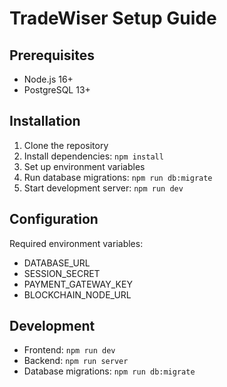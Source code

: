 
# TradeWiser Setup Guide

## Prerequisites
- Node.js 16+
- PostgreSQL 13+

## Installation
1. Clone the repository
2. Install dependencies: `npm install`
3. Set up environment variables
4. Run database migrations: `npm run db:migrate`
5. Start development server: `npm run dev`

## Configuration
Required environment variables:
- DATABASE_URL
- SESSION_SECRET
- PAYMENT_GATEWAY_KEY
- BLOCKCHAIN_NODE_URL

## Development
- Frontend: `npm run dev`
- Backend: `npm run server`
- Database migrations: `npm run db:migrate`
